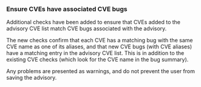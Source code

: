 ### Ensure CVEs have associated CVE bugs

Additional checks have been added to ensure that CVEs added to the
advisory CVE list match CVE bugs associated with the advisory.

The new checks confirm that each CVE has a matching bug with the
same CVE name as one of its aliases, and that new CVE bugs (with
CVE aliases) have a matching entry in the advisory CVE list. This
is in addition to the existing CVE checks (which look for the CVE
name in the bug summary).

Any problems are presented as warnings, and do not prevent the user
from saving the advisory.
